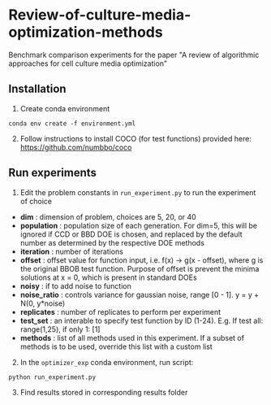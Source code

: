 # Review-of-culture-media-optimization-methods
Benchmark comparison experiments for the paper "A review of algorithmic approaches for cell culture media optimization"

## Installation
1. Create conda environment
```
conda env create -f environment.yml
```
2. Follow instructions to install COCO (for test functions) provided here: https://github.com/numbbo/coco 

## Run experiments
1. Edit the problem constants in `run_experiment.py` to run the experiment of choice
- **dim** : dimension of problem, choices are 5, 20, or 40
- **population** : population size of each generation. For dim=5, this will be ignored if CCD or BBD DOE is chosen, and replaced by the default number as determined by the respective DOE methods
- **iteration** : number of iterations
- **offset** : offset value for function input, i.e. f(x) -> g(x - offset), where g is the original BBOB test function. Purpose of offset is prevent the minima solutions at x = 0, which is present in standard DOEs
- **noisy** : if to add noise to function
- **noise_ratio** : controls variance for gaussian noise, range [0 - 1]. y = y + N(0, y*noise)
- **replicates** : number of replicates to perform per experiment
- **test_set** : an interable to specify test function by ID (1-24). E.g. If test all: range(1,25), if only 1: [1]
- **methods** : list of all methods used in this experiment. If a subset of methods is to be used, override this list with a custom list

2. In the `optimizer_exp` conda environment, run script:
```
python run_experiment.py
```
3. Find results stored in corresponding results folder
